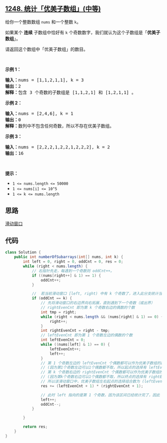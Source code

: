 ## [1248. 统计「优美子数组」(中等)]()
<div class="notranslate"><p>给你一个整数数组&nbsp;<code>nums</code> 和一个整数 <code>k</code>。</p>

<p>如果某个 <strong>连续</strong> 子数组中恰好有 <code>k</code> 个奇数数字，我们就认为这个子数组是「<strong>优美子数组</strong>」。</p>

<p>请返回这个数组中「优美子数组」的数目。</p>

<p>&nbsp;</p>

<p><strong>示例 1：</strong></p>

<pre><strong>输入：</strong>nums = [1,1,2,1,1], k = 3
<strong>输出：</strong>2
<strong>解释：</strong>包含 3 个奇数的子数组是 [1,1,2,1] 和 [1,2,1,1] 。
</pre>

<p><strong>示例 2：</strong></p>

<pre><strong>输入：</strong>nums = [2,4,6], k = 1
<strong>输出：</strong>0
<strong>解释：</strong>数列中不包含任何奇数，所以不存在优美子数组。
</pre>

<p><strong>示例 3：</strong></p>

<pre><strong>输入：</strong>nums = [2,2,2,1,2,2,1,2,2,2], k = 2
<strong>输出：</strong>16
</pre>

<p>&nbsp;</p>

<p><strong>提示：</strong></p>

<ul>
	<li><code>1 &lt;= nums.length &lt;= 50000</code></li>
	<li><code>1 &lt;= nums[i] &lt;= 10^5</code></li>
	<li><code>1 &lt;= k &lt;= nums.length</code></li>
</ul>
</div>

## 思路
[滑动窗口](https://leetcode-cn.com/problems/count-number-of-nice-subarrays/solution/hua-dong-chuang-kou-qian-zhui-he-bi-xu-miao-dong-b/)

## 代码
```java
class Solution {
    public int numberOfSubarrays(int[] nums, int k) {
        int left = 0, right = 0, oddCnt = 0, res = 0;
        while (right < nums.length) {
            // 右指针先走，每遇到一个奇数则 oddCnt++。
            if ((nums[right++] & 1) == 1) {
                oddCnt++;
            }

            //  若当前滑动窗口 [left, right) 中有 k 个奇数了，进入此分支统计当前滑动窗口中的优美子数组个数。
            if (oddCnt == k) {
                // 先将滑动窗口的右边界向右拓展，直到遇到下一个奇数（或出界）
                // rightEvenCnt 即为第 k 个奇数右边的偶数的个数
                int tmp = right;
                while (right < nums.length && (nums[right] & 1) == 0) {
                    right++;
                }
                int rightEvenCnt = right - tmp;
                // leftEvenCnt 即为第 1 个奇数左边的偶数的个数
                int leftEvenCnt = 0;
                while ((nums[left] & 1) == 0) {
                    leftEvenCnt++;
                    left++;
                }
                // 第 1 个奇数左边的 leftEvenCnt 个偶数都可以作为优美子数组的起点
                // (因为第1个奇数左边可以1个偶数都不取，所以起点的选择有 leftEvenCnt + 1 种）
                // 第 k 个奇数右边的 rightEvenCnt 个偶数都可以作为优美子数组的终点
                // (因为第k个奇数右边可以1个偶数都不取，所以终点的选择有 rightEvenCnt + 1 种）
                // 所以该滑动窗口中，优美子数组左右起点的选择组合数为 (leftEvenCnt + 1) * (rightEvenCnt + 1)
                res += (leftEvenCnt + 1) * (rightEvenCnt + 1);

                // 此时 left 指向的是第 1 个奇数，因为该区间已经统计完了，因此 left 右移一位，oddCnt--
                left++;
                oddCnt--;
            }

        }

        return res;
    }
}
```

